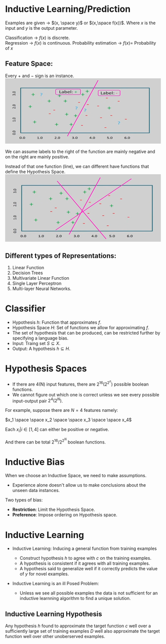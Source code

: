 # Inductive Learning/Prediction   

Examples are given $\rightarrow$ $(x, \space y)$ or $(x,\space f(x))$. Where $x$ is the input and $y$ is the output parameter.  

Classification $\rightarrow$ $f(x)$ is discrete.  
Regression $\rightarrow$ $f(x)$ is continuous.
Probability estimation $\rightarrow$ $f(x) =$ Probability of $x$

## Feature Space:  
Every $+$ and $-$ sign is an instance. 
![Alt text](../images/feature_space.png)  

We can assume labels to the right of the function are mainly negative and on the right are mainly positive. 

Instead of that one function (line), we can different have functions that define the Hypothesis Space. 
![Alt text](../images/hypothesis_space.png)

## Different types of Representations:
1. Linear Function
2. Decision Trees
3. Multivariate Linear Function
4. Single Layer Perceptron
5. Multi-layer Neural Networks.

# Classifier

- Hypothesis $h$: Function that approximates $f$.
- Hypothesis Space $H$: Set of functions we allow for approximating $f$.
- The set of hypothesis that can be produced, can be restricted further by specifying a language bias.
- Input: Traing set $S\subseteq X$.
- Output: A hypothesis $h \subseteq H$.

# Hypothesis Spaces

- If there are 4(N) input features, there are $2^{16}(2^{2^n})$ possible boolean functions.
- We cannot figure out which one is correct unless we see every possible input-output pair $2^4(2^N)$.

For example, suppose there are $N=4$ features namely:

$x_1 \space \space x_2 \space \space x_3 \space \space x_4$

Each $x_i | i \in [1, 4]$ can either be positive or negative.  

And there can be total $2^{16}/2^{2^N}$ boolean functions.

# Inductive Bias
When we choose an Inductive Space, we need to make assumptions.
- Experience alone doesn't allow us to make conclusions about the unseen data instances.

Two types of bias:
- **Restriction**: Limit the Hypothesis Space.
- **Preference**: Impose ordering on Hypothesis space.

# Inductive Learning

- Inductive Learning: Inducing a general function from training examples
  - Construct hypothesis $h$ to agree with $c$ on the training examples.
  - A hypothesis is consistent if it agrees with all training examples.
  - A hypothesis said to generalize well if it correctly predicts the value of $y$ for novel examples.

- Inductive Learning is an ill Posed Problem:
    - Unless we see all possible examples the data is not sufficient for an inductive learnning algorithm to find a unique solution.

## Inductive Learning Hypothesis

Any hypothesis $h$ found to approximate the target function $c$ well over a sufficiently large set of training examples $D$ well also approximate the target function well over other unoberserved examples.